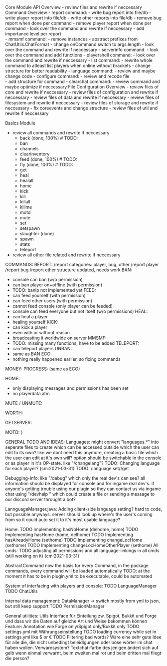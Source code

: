 Core Module
  API Overview
    - review files and rewrite if neccessary
  Command Overview
    - report command:
      - write bug report into file/db
      - write player report into file/db
      - write other reports into file/db
      - remove bug report when done per command 
      - remove player report when done per command 
      - look over the command and rewrite if neccessary 
      - add importance level per report  
    - mmsmf command:
      - remove instances
      - abstract prefixes from ChatUtils.ChatFormat 
      - change onCommand switch to args.length 
      - look over the command and rewrite if neccessary 
    - serverinfo command:
      - look over the command and add functions
    - playershell command:
      - look over the command and rewrite if neccessary
    - list command:
      - rewrite whole command to atleast list players when online without brackets 
      - change structure for better readability 
    - language command:
      - review and maybe change code
    - configure command:
      - review and recode file  
      - add structure for command 
    - clearchat command:
      - review command and maybe optimize if neccessary
  File Configuration Overview 
    - review files of core and rewrite if neccessary
      - review files of configuration and rewrite if neccessary 
      - review files of data and rewrite if neccessary 
      - review files of filesystem and rewrite if neccessary
      - review files of storage and rewrite if neccessary
      - fix coreevents and change structure 
    - review files of util and rewrite if neccessary

Basics Module 
  - review all commands and rewrite if neccessary
      - back (done, 100%) # TODO:
      - ban
      - channels
      - clearinventory
      - feed (done, 100%) # TODO:
      - fly (done, 100%) # TODO:
      - get
      - heal
      - healall
      - home
      - kick
      - kill
      - killall
      - killme
      - motd
      - mute
      - set
      - setspawn
      - slaughter (done)
      - spawn
      - stats
      - teleport
  - review all other file related and rewrite if neccessary




 COMMANDS:
 REPORT:
   /report <category> <args>
   categories: player, bug, other
   /report player <playername> <reason>
   /report bug <description>
   /report other <description>
   structure updated, needs work
 BAN:
   - console can ban (w/o permission)
   - can ban player on+offline (with permission)
   - TODO: banip not implemented yet
 FEED:
   - can feed yourself (with permission)
   - can feed other users (with permission)
   - cannot feed console (only player can be feeded)
   - console can feed everyone but not itself (w/o permissions)
 HEAL:
   - can heal a player
   - healing yourself
 KICK:
   - can kick a player
   - even with or without reason
   - broadcasting it worldwide on server
 MMSMF:
   - TODO: missing many functions, have to be added
 TELEPORT:
   - can teleport players
 UNBAN:
   - same as BAN
 ECO:
   - nothing really happened earlier, so fixing commands

 MONEY:
  PROGRESS: (same as ECO)

 HOME:
   - only displaying messages and permissions has been set
   - no playerdata atm
   
 MUTE / UNMUTE: 
   
 WORTH: 
    
 GETSERVER:
   
 MOTD:
}


GENERAL TODO AND IDEAS:
  Languages: 
   might convert "languages.*" into seperate files to create which can be accessed outside which the user can edit to its own?
   like we dont need this anymore, creating a basic file which the user can edit at it's own will? option should be switchable
   in the console or as player in it's OP-state. like "/changelang"?
   TODO: Changing language for each player? {cm:2021-03-31}
   TODO: /language set//get
   
  Debugging-Info:
   like "/debug" which only the real dev's can see? all information should be displayed for console and for ingame real dev's.
   if anyone's getting trouble using our plugin so they can contact us via ingame chat using "/devhelp <message>" which could
   create a file or sending a message to our discord server throught a bot?
  
  LannguageManager.java:
   Adding client-side language setting? hard to code, but possible anyways. server should look up where's the user's coming from 
   so it could auto set it to it's most usable language? 

  Home:
   TODO Implementing hasNoHome (delhome, home)
   TODO Implementing hasHome (home, delhome)
   TODO Implementing hasAlreadyHome (sethome)
   TODO Implementing changeLocHome (sethome)
   TODO Implementing changeLocHomeOtherPlayer (sethome)
  All cmds:
   TODO adjusting all permissions and all language-linkings in all cmds (still working on it) {cm:2021-03-31}
   
  AbstractCommand
   now the basis for every Command, in the package commands, every command will be loaded automatically
   TODO: at the moment it has to be in plugin.yml to be executable, could be automated

 System of interfacing with players and console:
  TODO LanguageManager
  TODO ChatUtils
 
 Internal data management:
  DataManager
   -> switch mostly from yml to json, but still keep support
  TODO PermissionManager
  
 General utilities:
  Utils
  Interface für Einteilung zw. Spigot, Bukkit und Forge und dass wir die Daten auf gleiche Art und Weise bekommen können
  Feature: Annotation wie Forge only/Spigot only/Bukkit only
  TODO settings.yml mit Währungseinstellung
  TODO loading currency while set in settings.yml like $ or €
  TODO Filtering bad words? Wäre eine sehr gute Idee für alle die, die nicht unbedingt beleidigungen oder böse wörter im chat haben wollen.
  Verwarnsystem? Textchat-farbe des jenigen ändert sich auf gelb wenn einmal verwarnt, beim zweiten mal rot und beim dritten mal fliegt die person?
```
